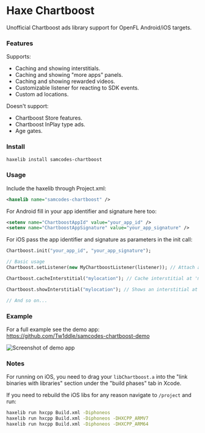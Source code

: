 # Haxe Chartboost

Unofficial Chartboost ads library support for OpenFL Android/iOS targets.

### Features ###

Supports:
* Caching and showing interstitials.
* Caching and showing "more apps" panels.
* Caching and showing rewarded videos.
* Customizable listener for reacting to SDK events.
* Custom ad locations.

Doesn't support:
* Chartboost Store features.
* Chartboost InPlay type ads.
* Age gates.

### Install ###

```bash
haxelib install samcodes-chartboost
```

### Usage ###

Include the haxelib through Project.xml:
```xml
<haxelib name="samcodes-chartboost" />
```

For Android fill in your app identifier and signature here too:
```xml
<setenv name="ChartboostAppId" value="your_app_id" />
<setenv name="ChartboostAppSignature" value="your_app_signature" />
```
For iOS pass the app identifier and signature as parameters in the init call:
```haxe
Chartboost.init("your_app_id", "your_app_signature");
```

```haxe
// Basic usage
Chartboost.setListener(new MyChartboostListener(listener)); // Attach a extended ChartboostListener to handle/respond to SDK events like 'shouldDisplayInterstitial', 'didDismissInterstitial' etc.

Chartboost.cacheInterstitial("mylocation"); // Cache interstitial at 'mylocation'. Locations are added to the Chartboost dashboard automatically.

Chartboost.showInterstitial("mylocation"); // Shows an interstitial at 'mylocation'. Will display faster if previously cached.

// And so on...
```

### Example ###

For a full example see the demo app: https://github.com/Tw1ddle/samcodes-chartboost-demo

![Screenshot of demo app](https://github.com/Tw1ddle/samcodes-chartboost-demo/blob/master/screenshots/main.png?raw=true "Demo app")

### Notes ###

For running on iOS, you need to drag your ```libChartboost.a``` into the "link binaries with libraries" section under the "build phases" tab in Xcode.

If you need to rebuild the iOS libs for any reason navigate to ```/project``` and run:

```bash
haxelib run hxcpp Build.xml -Diphoneos
haxelib run hxcpp Build.xml -Diphoneos -DHXCPP_ARMV7
haxelib run hxcpp Build.xml -Diphoneos -DHXCPP_ARM64
```
